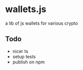 # wallets.js

a lib of js wallets for various crypto

## Todo

- nicer ts
- setup tests
- publish on npm

